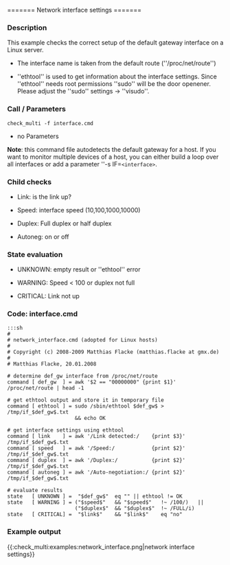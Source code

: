 ======= Network interface settings =======

### Description

This example checks the correct setup of the default gateway interface on a Linux server. 

*  The interface name is taken from the default route (''/proc/net/route'')

*  ''ethtool'' is used to get information about the interface settings. Since ''ethtool'' needs root permissions ''sudo'' will be the door openener. Please adjust the ''sudo'' settings -> ''visudo''.

### Call / Parameters

    check_multi -f interface.cmd


*  no Parameters

**Note**: this command file autodetects the default gateway for a host. If you want to monitor multiple devices of a host, you can either build a loop over all interfaces or add a parameter ''-s IF=`<interface>`.

### Child checks

*  Link: is the link up?

*  Speed: interface speed (10,100,1000,10000) 

*  Duplex: Full duplex or half duplex

*  Autoneg: on or off

### State evaluation

*  UNKNOWN: empty result or ''ethtool'' error

*  WARNING: Speed < 100 or duplex not full

*  CRITICAL: Link not up
### Code: interface.cmd

	:::sh
	#
	# network_interface.cmd (adopted for Linux hosts)
	#
	# Copyright (c) 2008-2009 Matthias Flacke (matthias.flacke at gmx.de)
	#
	# Matthias Flacke, 20.01.2008
	
	# determine def_gw interface from /proc/net/route
	command [ def_gw  ] = awk '$2 == "00000000" {print $1}' /proc/net/route | head -1
	
	# get ethtool output and store it in temporary file
	command [ ethtool ] = sudo /sbin/ethtool $def_gw$ > /tmp/if_$def_gw$.txt
	                      && echo OK
	
	# get interface settings using ethtool
	command [ link    ] = awk '/Link detected:/    {print $3}' /tmp/if_$def_gw$.txt 
	command [ speed   ] = awk '/Speed:/            {print $2}' /tmp/if_$def_gw$.txt 
	command [ duplex  ] = awk '/Duplex:/           {print $2}' /tmp/if_$def_gw$.txt 
	command [ autoneg ] = awk '/Auto-negotiation:/ {print $2}' /tmp/if_$def_gw$.txt 
	
	# evaluate results
	state   [ UNKNOWN ] =  "$def_gw$"  eq "" || ethtool != OK
	state   [ WARNING ] = ("$speed$"   && "$speed$"   !~ /100/)   ||
	                      ("$duplex$"  && "$duplex$"  !~ /FULL/i)
	state   [ CRITICAL] =  "$link$"    && "$link$"    eq "no"


### Example output

{{:check_multi:examples:network_interface.png|network interface settings}}

